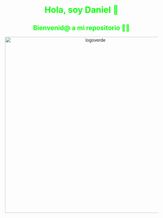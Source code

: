 <div align="center">
<h1 style="color: #00FF00;" align="center">Hola, soy Daniel 👋</h1>
  <h2 style="color: #00FF00;">Bienvenid@ a mi repositorio 🧑‍💻</h2>

<img width="580" alt="logoverde" src="https://github.com/DanielGuerreroRa/DanielGuerreroRa/assets/147421044/03197704-46d5-4247-a91c-806c34363214">


</div>
<!--
**DanielGuerreroRa/DanielGuerreroRa** is a ✨ _special_ ✨ repository because 

<p style="color: #00FF00;">
